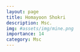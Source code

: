 ```yaml
---
layout: page
title: Homayoon Shokri
description: Msc.
img: #assets/img/mine.png
importance: 14
category: Msc
---
```

